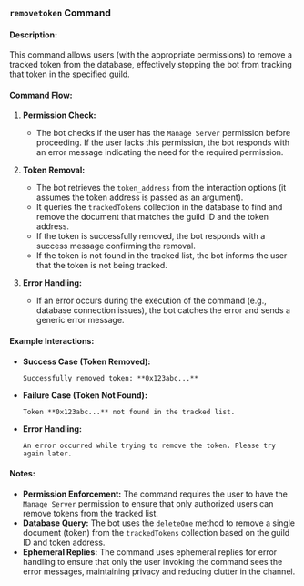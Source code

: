 ### `removetoken` Command

#### Description:
This command allows users (with the appropriate permissions) to remove a tracked token from the database, effectively stopping the bot from tracking that token in the specified guild.

#### Command Flow:

1. **Permission Check:**
   - The bot checks if the user has the `Manage Server` permission before proceeding. If the user lacks this permission, the bot responds with an error message indicating the need for the required permission.

2. **Token Removal:**
   - The bot retrieves the `token_address` from the interaction options (it assumes the token address is passed as an argument).
   - It queries the `trackedTokens` collection in the database to find and remove the document that matches the guild ID and the token address.
   - If the token is successfully removed, the bot responds with a success message confirming the removal.
   - If the token is not found in the tracked list, the bot informs the user that the token is not being tracked.

3. **Error Handling:**
   - If an error occurs during the execution of the command (e.g., database connection issues), the bot catches the error and sends a generic error message.

#### Example Interactions:

- **Success Case (Token Removed):**
    ```
    Successfully removed token: **0x123abc...**
    ```

- **Failure Case (Token Not Found):**
    ```
    Token **0x123abc...** not found in the tracked list.
    ```

- **Error Handling:**
    ```
    An error occurred while trying to remove the token. Please try again later.
    ```

#### Notes:
- **Permission Enforcement:** The command requires the user to have the `Manage Server` permission to ensure that only authorized users can remove tokens from the tracked list.
- **Database Query:** The bot uses the `deleteOne` method to remove a single document (token) from the `trackedTokens` collection based on the guild ID and token address.
- **Ephemeral Replies:** The command uses ephemeral replies for error handling to ensure that only the user invoking the command sees the error messages, maintaining privacy and reducing clutter in the channel.
